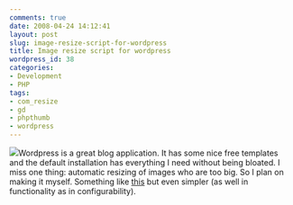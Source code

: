 ```yaml
---
comments: true
date: 2008-04-24 14:12:41
layout: post
slug: image-resize-script-for-wordpress
title: Image resize script for wordpress
wordpress_id: 38
categories:
- Development
- PHP
tags:
- com_resize
- gd
- phpthumb
- wordpress
---
```


[![](/images/uploads/2008/04/let-x.jpg)](/images/uploads/2008/04/let-x.jpg)Wordpress is a great blog application. It has some nice free templates and the default installation has everything I need without being bloated. I miss one thing: automatic resizing of images who are too big. So I plan on making it myself. Something like [this](http://www.vestaldesign.com/blog/2007/10/wordpress-image-resizer-plugin.html) but even simpler (as well in functionality as in configurability).
